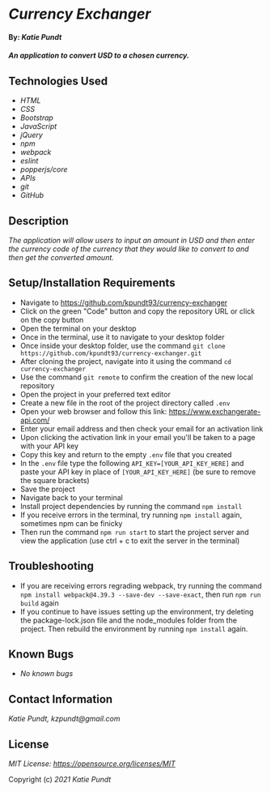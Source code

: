 # _Currency Exchanger_

#### By: _**Katie Pundt**_

#### _An application to convert USD to a chosen currency._


## Technologies Used

* _HTML_
* _CSS_
* _Bootstrap_
* _JavaScript_
* _jQuery_
* _npm_
* _webpack_
* _eslint_
* _popperjs/core_
* _APIs_
* _git_
* _GitHub_

## Description
_The application will allow users to input an amount in USD and then enter the currency code of the currency that they would like to convert to and then get the converted amount._

## Setup/Installation Requirements

* Navigate to https://github.com/kpundt93/currency-exchanger
* Click on the green "Code" button and copy the repository URL or click on the copy button
* Open the terminal on your desktop
* Once in the terminal, use it to navigate to your desktop folder
* Once inside your desktop folder, use the command `git clone https://github.com/kpundt93/currency-exchanger.git`
* After cloning the project, navigate into it using the command `cd currency-exchanger`
* Use the command `git remote` to confirm the creation of the new local repository
* Open the project in your preferred text editor
* Create a new file in the root of the project directory called `.env`
* Open your web browser and follow this link: https://www.exchangerate-api.com/
* Enter your email address and then check your email for an activation link
* Upon clicking the activation link in your email you'll be taken to a page with your API key
* Copy this key and return to the empty `.env` file that you created
* In the `.env` file type the following `API_KEY=[YOUR_API_KEY_HERE]` and paste your API key in place of `[YOUR_API_KEY_HERE]` (be sure to remove the square brackets)
* Save the project
* Navigate back to your terminal
* Install project dependencies by running the command `npm install`
* If you receive errors in the terminal, try running `npm install` again, sometimes npm can be finicky
* Then run the command `npm run start` to start the project server and view the application (use ctrl + c to exit the server in the terminal)

## Troubleshooting

* If you are receiving errors regrading webpack, try running the command `npm install webpack@4.39.3 --save-dev --save-exact`, then run `npm run build` again
* If you continue to have issues setting up the environment, try deleting the package-lock.json file and the node_modules folder from the project. Then rebuild the environment by running `npm install` again.

## Known Bugs

* _No known bugs_

## Contact Information
_Katie Pundt, kzpundt@gmail.com_

## License
_MIT License: https://opensource.org/licenses/MIT_

Copyright (c) _2021_ _Katie Pundt_